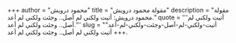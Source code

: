 +++
author = "محمود درويش"
title = "مقولة محمود درويش"
description = "مقولة محمود درويش: أتيت ولكني لم أصل.. وجئت ولكني لم أعد."
quote = '''أتيت ولكني لم أصل.. وجئت ولكني لم أعد.'''
slug = "أتيت-ولكني-لم-أصل-وجئت-ولكني-لم-أعد"
+++
أتيت ولكني لم أصل.. وجئت ولكني لم أعد.
